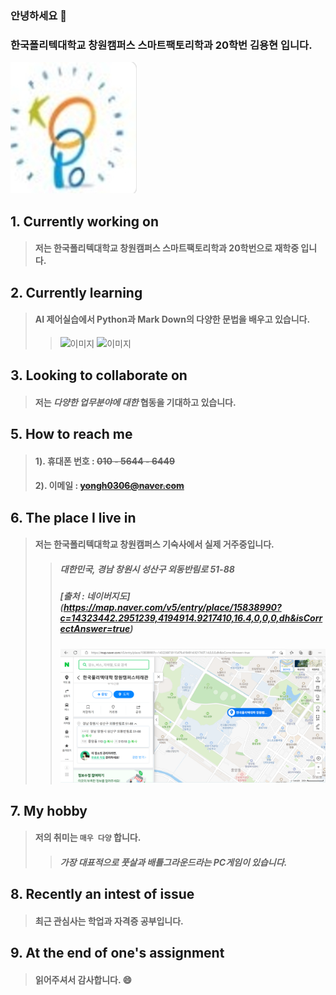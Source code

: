 ### 안녕하세요 👋
### 한국폴리텍대학교 창원캠퍼스 스마트팩토리학과 20학번 김용현 입니다.
![폴리텍 로고](%ED%8F%B4%EB%A6%AC%ED%85%8D%20%EB%A1%9C%EA%B3%A0.PNG)

<!--
**yonghy/yonghy** is a ✨ _special_ ✨ repository because its `README.md` (this file) appears on your GitHub profile.

Here are some ideas to get you started:

- 🔭 I’m currently working on ...
- 🌱 I’m currently learning ...
- 👯 I’m looking to collaborate on ...
- 🤔 I’m looking for help with ...
- 💬 Ask me about ...
- 📫 How to reach me: ...
- 😄 Pronouns: ...
- ⚡ Fun fact: ...
-->

## 1. Currently working on <br>
> #### 저는 **한국폴리텍대학교 창원캠퍼스 스마트팩토리학과** 20학번으로 재학중 입니다.

## 2. Currently learning <br>
> #### AI 제어실습에서 **Python**과 **Mark Down**의 다양한 문법을 배우고 있습니다.
>> ![이미지](https://img.shields.io/badge/-mark%20down-yellow)
>> ![이미지](https://img.shields.io/badge/-python-yellowgreen)
## 3. Looking to collaborate on <br>
> #### 저는 *다양한 업무분야에 대한* 협동을 기대하고 있습니다.

## 5. How to reach me
> #### 1). 휴대폰 번호 : ~~010 - 5644 - 6449~~
> #### 2). 이메일 : ~~yongh0306@naver.com~~

## 6. The place I live in
> #### 저는 **한국폴리텍대학교 창원캠퍼스 기숙사**에서 실제 거주중입니다.
>> ##### 대한민국, 경남 창원시 성산구 외동반림로 51-88<br>
>> ##### [출처 : 네이버지도] (https://map.naver.com/v5/entry/place/15838990?c=14323442.2951239,4194914.9217410,16.4,0,0,0,dh&isCorrectAnswer=true)<br>
>> ##### ![네이버 지도](%EB%84%A4%EC%9D%B4%EB%B2%84%20%EC%A7%80%EB%8F%84.PNG)

## 7. My hobby <br>
> #### 저의 취미는 `매우 다양` 합니다.
>> ##### 가장 대표적으로 **풋살**과 **배틀그라운드라**는 PC게임이 있습니다.

## 8. Recently an intest of issue
> #### 최근 관심사는 **학업**과 **자격증 공부**입니다.

## 9. At the end of one's assignment
> #### 읽어주셔서 감사합니다. 😄